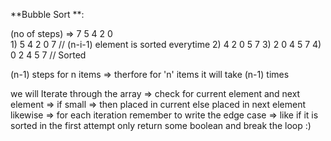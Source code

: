 **Bubble Sort **: 

(no of steps)    => 7 5 4 2 0 <br>
      1)            5 4 2 0 7        // (n-i-1) element is sorted everytime
      2)            4 2 0 5 7 
      3)            2 0 4 5 7
      4)            0 2 4 5 7       // Sorted 
   
   
   (n-1) steps    for n items => therfore for 'n' items it will take (n-1) times


we will Iterate through the array => check for current element and next element => if small => then placed in current else placed in next element
likewise => for each iteration 
remember to write the edge case => like if it is sorted in the first attempt only return some boolean and break the loop :)
